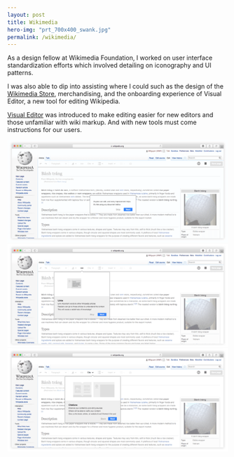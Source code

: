 ```yaml
---
layout: post
title: Wikimedia
hero-img: "prt_700x400_swank.jpg"
permalink: /wikimedia/
---
```


As a design fellow at Wikimedia Foundation, I worked on user interface standardization efforts which involved detailing on iconography and UI patterns.

I was also able to dip into assisting where I could such as the design of the <a href="http://store.wikimedia.org/" target="_blank">Wikimedia Store</a>, merchandising, and the onboarding experience of Visual Editor, a new tool for editing Wikipedia.

<a href="https://en.wikipedia.org/wiki/Wikipedia:VisualEditor" target="_blank">Visual Editor</a> was introduced to make editing easier for new editors and those unfamiliar with wiki markup. And with new tools must come instructions for our users.

<a href="/public/img/wikimedia/welcome.gif" data-lightbox="Onboard">
  <img src="/public/img/wikimedia/welcome.gif" alt="Welcome" />
</a>

<a href="/public/img/wikimedia/link.gif" data-lightbox="Onboard">
  <img src="/public/img/wikimedia/link.gif" alt="Link" />
</a>

<a href="/public/img/wikimedia/cite.gif" data-lightbox="Onboard">
  <img src="/public/img/wikimedia/cite.gif" alt="Cite" />
</a>
